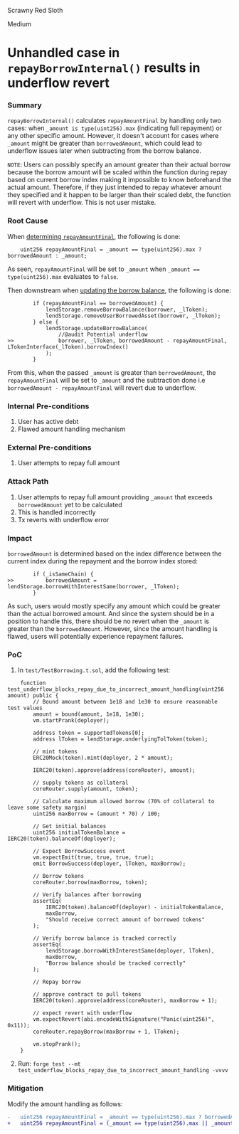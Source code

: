 Scrawny Red Sloth

Medium

# Unhandled case in `repayBorrowInternal()` results in underflow revert

### Summary

`repayBorrowInternal()` calculates `repayAmountFinal` by handling only two cases: when `_amount is type(uint256).max` (indicating full repayment) or any other specific amount. However, it doesn't account for cases where `_amount` might be greater than `borrowedAmount`, which could lead to underflow issues later when subtracting from the borrow balance.

`NOTE`: 
Users can possibly specify an amount greater than their actual borrow because the borrow amount will be scaled within the function during repay based on current borrow index making it impossible to know beforehand the actual amount. Therefore, if they just intended to repay whatever amount they specified and it happen to be larger than their scaled debt, the function will revert with underflow. This is not user mistake.

### Root Cause

When [determining `repayAmountFinal`](https://github.com/sherlock-audit/2025-05-lend-audit-contest/blob/main/Lend-V2/src/LayerZero/CoreRouter.sol#L480), the following is done:
```solidity
    uint256 repayAmountFinal = _amount == type(uint256).max ? borrowedAmount : _amount;
```
As seen, `repayAmountFinal` will be set to `_amount` when `_amount == type(uint256).max` evaluates to `false`.

Then downstream when [updating the borrow balance](https://github.com/sherlock-audit/2025-05-lend-audit-contest/blob/main/Lend-V2/src/LayerZero/CoreRouter.sol#L498), the following is done:
```solidity
        if (repayAmountFinal == borrowedAmount) {
            lendStorage.removeBorrowBalance(borrower, _lToken);
            lendStorage.removeUserBorrowedAsset(borrower, _lToken);
        } else {
            lendStorage.updateBorrowBalance(
                //@audit Potential underflow
>>              borrower, _lToken, borrowedAmount - repayAmountFinal, LTokenInterface(_lToken).borrowIndex()
            );
        }
```
From this, when the passed `_amount` is greater than `borrowedAmount`, the `repayAmountFinal` will be set to `_amount` and the subtraction done i.e `borrowedAmount - repayAmountFinal` will revert due to underflow.


### Internal Pre-conditions

1. User has active debt
2. Flawed amount handling mechanism

### External Pre-conditions

1. User attempts to repay full amount

### Attack Path

1. User attempts to repay full amount providing `_amount` that exceeds `borrowedAmount` yet to be calculated
2. This is handled incorrectly 
3. Tx reverts with underflow error

### Impact

`borrowedAmount` is determined based on the index difference between the current index during the repayment and the borrow index stored:
```solidity
        if (_isSameChain) {
>>          borrowedAmount = lendStorage.borrowWithInterestSame(borrower, _lToken);
        }
```
As such, users would mostly specify any amount which could be greater than the actual borrowed amount. And since the system should be in a position to handle this, there should be no revert when the `_amount` is greater than the `borrowedAmount`.
However, since the amount handling is flawed, users will potentially experience repayment failures.


### PoC

1. In `test/TestBorrowing.t.sol`, add the following test:
```solidity
    function test_underflow_blocks_repay_due_to_incorrect_amount_handling(uint256 amount) public {
        // Bound amount between 1e18 and 1e30 to ensure reasonable test values
        amount = bound(amount, 1e18, 1e30);
        vm.startPrank(deployer);

        address token = supportedTokens[0];
        address lToken = lendStorage.underlyingTolToken(token);

        // mint tokens
        ERC20Mock(token).mint(deployer, 2 * amount);

        IERC20(token).approve(address(coreRouter), amount);

        // supply tokens as collateral
        coreRouter.supply(amount, token);

        // Calculate maximum allowed borrow (70% of collateral to leave some safety margin)
        uint256 maxBorrow = (amount * 70) / 100;

        // Get initial balances
        uint256 initialTokenBalance = IERC20(token).balanceOf(deployer);

        // Expect BorrowSuccess event
        vm.expectEmit(true, true, true, true);
        emit BorrowSuccess(deployer, lToken, maxBorrow);

        // Borrow tokens
        coreRouter.borrow(maxBorrow, token);

        // Verify balances after borrowing
        assertEq(
            IERC20(token).balanceOf(deployer) - initialTokenBalance,
            maxBorrow,
            "Should receive correct amount of borrowed tokens"
        );

        // Verify borrow balance is tracked correctly
        assertEq(
            lendStorage.borrowWithInterestSame(deployer, lToken),
            maxBorrow,
            "Borrow balance should be tracked correctly"
        );

        // Repay borrow

        // approve contract to pull tokens
        IERC20(token).approve(address(coreRouter), maxBorrow + 1);

        // expect revert with underflow
        vm.expectRevert(abi.encodeWithSignature("Panic(uint256)", 0x11));
        coreRouter.repayBorrow(maxBorrow + 1, lToken);

        vm.stopPrank();
    }
```
2. Run: `forge test --mt test_underflow_blocks_repay_due_to_incorrect_amount_handling -vvvv`


### Mitigation

Modify the amount handling as follows:
```diff
-   uint256 repayAmountFinal = _amount == type(uint256).max ? borrowedAmount : _amount;
+   uint256 repayAmountFinal = (_amount == type(uint256).max || _amount > borrowedAmount) ? borrowedAmount : _amount;
```